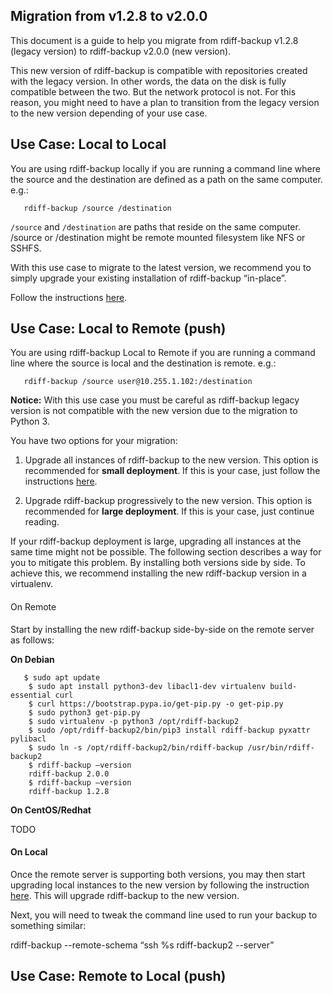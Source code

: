 
Migration from v1.2.8 to v2.0.0
-------------------------------

  

This document is a guide to help you migrate from rdiff-backup v1.2.8
(legacy version) to rdiff-backup v2.0.0 (new version).

  

This new version of rdiff-backup is compatible with repositories created
with the legacy version. In other words, the data on the disk is fully
compatible between the two. But the network protocol is not. For this
reason, you might need to have a plan to transition from the legacy
version to the new version depending of your use case.

  

Use Case: Local to Local
------------------------

You are using rdiff-backup locally if you are running a command line
where the source and the destination are defined as a path on the same
computer. e.g.:

       rdiff-backup /source /destination

`/source` and `/destination` are paths that reside on the same computer.
/source or /destination might be remote mounted filesystem like NFS or
SSHFS.

With this use case to migrate to the latest version, we recommend you to
simply upgrade your existing installation of rdiff-backup “in-place”.

Follow the instructions <span
style="font-weight: normal">[here](https://github.com/rdiff-backup/rdiff-backup#installation).</span>

Use Case: Local to Remote (push)
--------------------------------

You are using rdiff-backup Local to Remote if you are running a command
line where the source is local and the destination is remote. e.g.:

       rdiff-backup /source user@10.255.1.102:/destination

  

**Notice:** With this use case you must be careful as rdiff-backup
legacy version is not compatible with the new version due to the
migration to Python 3.

  

You have two options for your migration:

1. Upgrade all instances of rdiff-backup to the new version. This option
is recommended for **small deployment**. If this is your case, just
follow the instructions <span
style="font-weight: normal">[here](https://github.com/rdiff-backup/rdiff-backup#installation).
</span>

2. Upgrade rdiff-backup progressively to the new version. This option is
recommended for **large deployment**. If this is your case, just
continue reading.

  

If your rdiff-backup deployment is large, upgrading all instances at the
same time might not be possible. The following section describes a way
for you to mitigate this problem. By installing both versions side by
side. <span style="font-weight: normal">To achieve this, we recommend
installing the new rdiff-backup version in a virtualenv.</span>

#### <span style="font-weight: normal">On </span><span style="font-weight: normal">R</span><span style="font-weight: normal">emote</span>

<span style="font-weight: normal">S</span><span
style="font-weight: normal">tart by installing the new rdiff-backup
side-by-side on the remote server as follows:</span>

**On Debian**

       $ sudo apt update
        $ sudo apt install python3-dev libacl1-dev virtualenv build-essential curl  
        $ curl https://bootstrap.pypa.io/get-pip.py -o get-pip.py
        $ sudo python3 get-pip.py
        $ sudo virtualenv -p python3 /opt/rdiff-backup2
        $ sudo /opt/rdiff-backup2/bin/pip3 install rdiff-backup pyxattr pylibacl
        $ sudo ln -s /opt/rdiff-backup2/bin/rdiff-backup /usr/bin/rdiff-backup2
        $ rdiff-backup –version
        rdiff-backup 2.0.0
        $ rdiff-backup –version
        rdiff-backup 1.2.8

**On CentOS/Redhat**

TODO

#### On Local

Once the remote server is supporting both versions, you may then start
upgrading local instances to the new version by following the
instruction
[here](https://github.com/rdiff-backup/rdiff-backup#installation). This
will upgrade rdiff-backup to the new version.

Next, you will need to tweak the command line used to run your backup to
something similar:

rdiff-backup --remote-schema “ssh %s rdiff-backup2 --server”

**Use Case: Remote to Local (push)**
------------------------------------